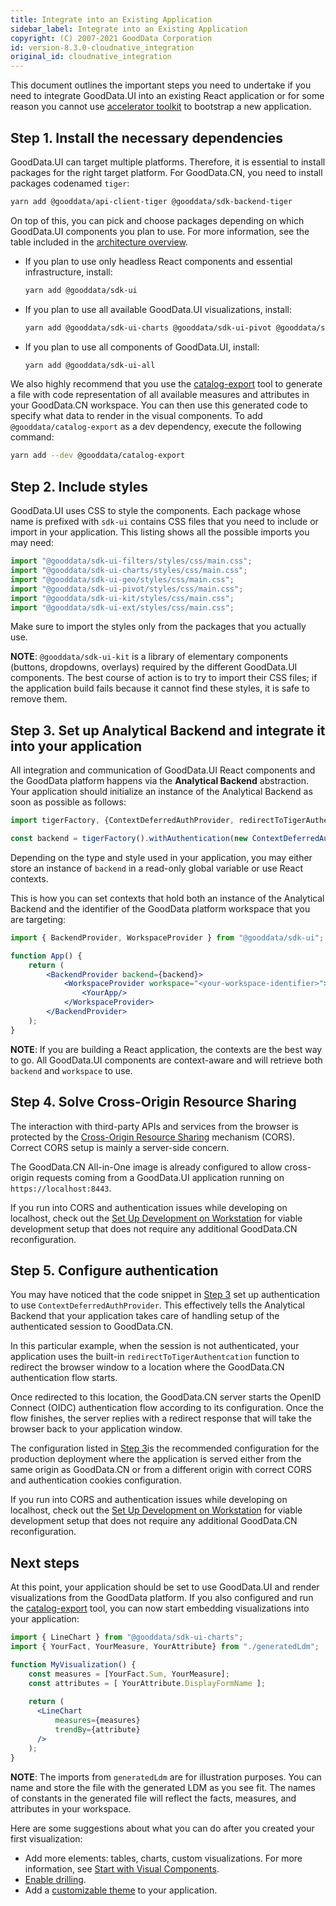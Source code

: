 ```yaml
---
title: Integrate into an Existing Application
sidebar_label: Integrate into an Existing Application
copyright: (C) 2007-2021 GoodData Corporation
id: version-8.3.0-cloudnative_integration
original_id: cloudnative_integration
---
```


This document outlines the important steps you need to undertake if you need to integrate GoodData.UI into an existing
React application or for some reason you cannot use [accelerator toolkit](02_start__using_boilerplate.md) to bootstrap a new application.

## Step 1. Install the necessary dependencies

GoodData.UI can target multiple platforms. Therefore, it is essential to install packages for the right target platform. For
GoodData.CN, you need to install packages codenamed `tiger`:

```bash
yarn add @gooddata/api-client-tiger @gooddata/sdk-backend-tiger 
```

On top of this, you can pick and choose packages depending on which GoodData.UI components you plan to use. For more information, see the table included in the [architecture overview](01_intro__framework_overview.md).

-  If you plan to use only headless React components and essential infrastructure, install:

   ```bash
   yarn add @gooddata/sdk-ui
   ```

-  If you plan to use all available GoodData.UI visualizations, install:

   ```bash
   yarn add @gooddata/sdk-ui-charts @gooddata/sdk-ui-pivot @gooddata/sdk-ui-geo @gooddata/sdk-ui-ext
   ```

-  If you plan to use all components of GoodData.UI, install:

   ```bash
   yarn add @gooddata/sdk-ui-all
   ```

We also highly recommend that you use the [catalog-export](02_start__catalog_export.md) tool to generate a file with
code representation of all available measures and attributes in your GoodData.CN workspace. You can then use this
generated code to specify what data to render in the visual components. To add `@gooddata/catalog-export` as a dev dependency, execute the following command:

```bash
yarn add --dev @gooddata/catalog-export
```

## Step 2. Include styles

GoodData.UI uses CSS to style the components. Each package whose name is prefixed with `sdk-ui` contains CSS files that you need to include or import in your application. This listing shows all the possible imports you may need:

```jsx
import "@gooddata/sdk-ui-filters/styles/css/main.css";
import "@gooddata/sdk-ui-charts/styles/css/main.css";
import "@gooddata/sdk-ui-geo/styles/css/main.css";
import "@gooddata/sdk-ui-pivot/styles/css/main.css";
import "@gooddata/sdk-ui-kit/styles/css/main.css";
import "@gooddata/sdk-ui-ext/styles/css/main.css";
```

Make sure to import the styles only from the packages that you actually use.

**NOTE**: `@gooddata/sdk-ui-kit` is a library of elementary components (buttons, dropdowns, overlays) required by the different GoodData.UI components. The best course of action is to try to import their CSS files; if the application build fails because
it cannot find these styles, it is safe to remove them.

## Step 3. Set up Analytical Backend and integrate it into your application

All integration and communication of GoodData.UI React components and the GoodData platform happens via the **Analytical Backend** abstraction. Your application should initialize an instance of the Analytical Backend as soon as possible as follows:

```javascript
import tigerFactory, {ContextDeferredAuthProvider, redirectToTigerAuthentication} from "@gooddata/sdk-backend-tiger";

const backend = tigerFactory().withAuthentication(new ContextDeferredAuthProvider(redirectToTigerAuthentication));
```

Depending on the type and style used in your application, you may either store an instance of `backend` in a read-only global
variable or use React contexts.

This is how you can set contexts that hold both an instance of the Analytical Backend and the identifier of the GoodData platform workspace that you are targeting:

```jsx
import { BackendProvider, WorkspaceProvider } from "@gooddata/sdk-ui";

function App() {
    return (
        <BackendProvider backend={backend}>
            <WorkspaceProvider workspace="<your-workspace-identifier>">
                <YourApp/>
            </WorkspaceProvider>
        </BackendProvider>
    );
}
```

**NOTE**: If you are building a React application, the contexts are the best way to go. All GoodData.UI components
are context-aware and will retrieve both `backend` and `workspace` to use.

## Step 4. Solve Cross-Origin Resource Sharing

The interaction with third-party APIs and services from the browser is protected by the [Cross-Origin Resource Sharing](https://developer.mozilla.org/en-US/docs/Web/HTTP/CORS) mechanism (CORS). Correct CORS setup is mainly a server-side concern.

The GoodData.CN All-in-One image is already configured to allow cross-origin requests coming from a GoodData.UI
application running on `https://localhost:8443`.

If you run into CORS and authentication issues while developing on localhost, check out the [Set Up Development on Workstation](06_cloudnative__local_dev.md) for viable development setup that does not require any additional GoodData.CN reconfiguration.

## Step 5. Configure authentication

You may have noticed that the code snippet in [Step 3](#step-3.-set-up-analytical-backend-and-integrate-it-into-your-application) set up authentication to use `ContextDeferredAuthProvider`. This effectively tells the Analytical Backend that your application takes care of handling setup of the authenticated session to GoodData.CN.

In this particular example, when the session is not authenticated, your application uses the built-in `redirectToTigerAuthentcation` function to redirect the browser window to a location where the GoodData.CN authentication flow starts.

Once redirected to this location, the GoodData.CN server starts the OpenID Connect (OIDC) authentication flow according to its
configuration. Once the flow finishes, the server replies with a redirect response that will take the browser back to your application window.

The configuration listed in [Step 3](#step-3.-set-up-analytical-backend-and-integrate-it-into-your-application)is the recommended configuration for the production deployment where the application is served either from the same origin as GoodData.CN or from a different origin with correct CORS and authentication cookies configuration.

If you run into CORS and authentication issues while developing on localhost, check out the [Set Up Development on Workstation](06_cloudnative__local_dev.md) for viable development setup that does not require any additional GoodData.CN reconfiguration.

## Next steps

At this point, your application should be set to use GoodData.UI and render visualizations from the GoodData platform. If you
also configured and run the [catalog-export](02_start__catalog_export.md) tool, you can now start embedding visualizations
into your application:

```jsx
import { LineChart } from "@gooddata/sdk-ui-charts";
import { YourFact, YourMeasure, YourAttribute} from "./generatedLdm";

function MyVisualization() {
    const measures = [YourFact.Sum, YourMeasure];
    const attributes = [ YourAttribute.DisplayFormName ];
    
    return (
      <LineChart
          measures={measures}
          trendBy={attribute}
      />
    );
}
```

**NOTE**: The imports from `generatedLdm` are for illustration purposes. You can name and store the file with the generated
LDM as you see fit. The names of constants in the generated file will reflect the facts, measures, and attributes in your workspace.

Here are some suggestions about what you can do after you created your first visualization:

* Add more elements: tables, charts, custom visualizations. For more information, see [Start with Visual Components](10_vis__start_with_visual_components.md).
* [Enable drilling](15_props__drillable_item.md).
* Add a [customizable theme](10_vis__theme_provider.md) to your application.
